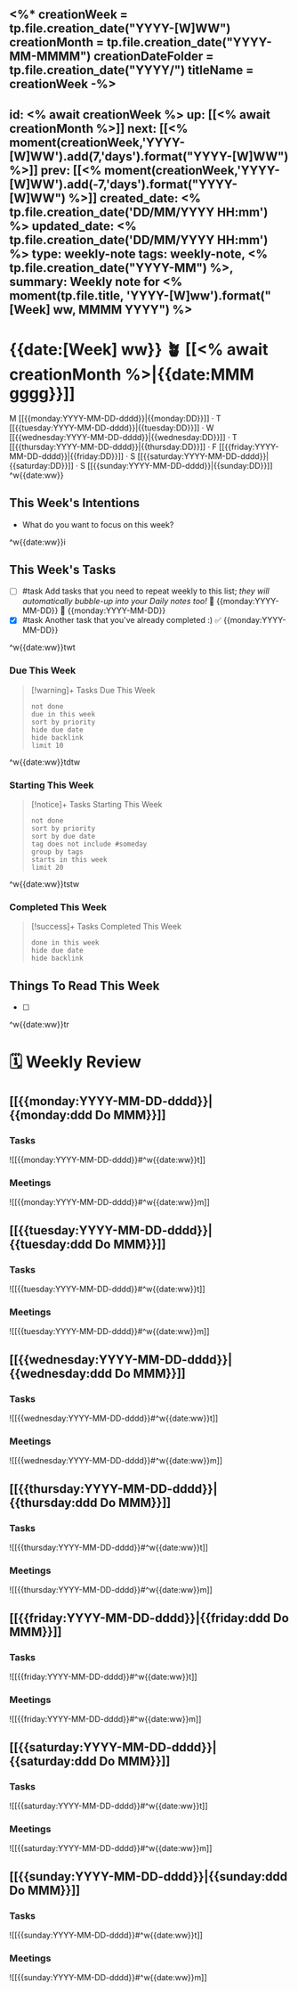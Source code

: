 <%* 
creationWeek = tp.file.creation_date("YYYY-[W]WW")
creationMonth = tp.file.creation_date("YYYY-MM-MMMM")
creationDateFolder = tp.file.creation_date("YYYY/")
titleName = creationWeek
-%>
---
id: <% await creationWeek %>
up: [[<% await creationMonth %>]]
next: [[<% moment(creationWeek,'YYYY-[W]WW').add(7,'days').format("YYYY-[W]WW") %>]]
prev: [[<% moment(creationWeek,'YYYY-[W]WW').add(-7,'days').format("YYYY-[W]WW") %>]]
created_date: <% tp.file.creation_date('DD/MM/YYYY HH:mm') %>
updated_date: <% tp.file.creation_date('DD/MM/YYYY HH:mm') %>
type: weekly-note
tags:  weekly-note, <% tp.file.creation_date("YYYY-MM") %>,
summary: Weekly note for <% moment(tp.file.title, 'YYYY-[W]ww').format("[Week] ww, MMMM YYYY") %>
---

# {{date:[Week] ww}} 🪴 [[<% await creationMonth %>|{{date:MMM gggg}}]]

M [[{{monday:YYYY-MM-DD-dddd}}|{{monday:DD}}]] · T [[{{tuesday:YYYY-MM-DD-dddd}}|{{tuesday:DD}}]] · W [[{{wednesday:YYYY-MM-DD-dddd}}|{{wednesday:DD}}]] · T [[{{thursday:YYYY-MM-DD-dddd}}|{{thursday:DD}}]] · F [[{{friday:YYYY-MM-DD-dddd}}|{{friday:DD}}]] · S [[{{saturday:YYYY-MM-DD-dddd}}|{{saturday:DD}}]] · S [[{{sunday:YYYY-MM-DD-dddd}}|{{sunday:DD}}]] ^w{{date:ww}}

## This Week's Intentions

- What do you want to focus on this week?

^w{{date:ww}}i

## This Week's Tasks

- [ ] #task Add tasks that you need to repeat weekly to this list; *they will automatically bubble-up into your Daily notes too!* 🛫 {{monday:YYYY-MM-DD}} 📅 {{monday:YYYY-MM-DD}}
- [x] #task Another task that you've already completed :) ✅ {{monday:YYYY-MM-DD}}

^w{{date:ww}}twt

### Due This Week

> [!warning]+ Tasks Due This Week
> ```tasks
> not done
> due in this week
> sort by priority 
> hide due date
> hide backlink
> limit 10
> ```

^w{{date:ww}}tdtw

### Starting This Week

> [!notice]+ Tasks Starting This Week
> ```tasks
>not done
>sort by priority
>sort by due date
>tag does not include #someday 
>group by tags
>starts in this week
>limit 20
>```

^w{{date:ww}}tstw

### Completed This Week

> [!success]+ Tasks Completed This Week
> ```tasks 
> done in this week
> hide due date
> hide backlink
> ```

## Things To Read This Week

- [ ] 

^w{{date:ww}}tr

# 🗓️ Weekly Review

## [[{{monday:YYYY-MM-DD-dddd}}|{{monday:ddd Do MMM}}]]

### Tasks
![[{{monday:YYYY-MM-DD-dddd}}#^w{{date:ww}}t]]

### Meetings
![[{{monday:YYYY-MM-DD-dddd}}#^w{{date:ww}}m]]

## [[{{tuesday:YYYY-MM-DD-dddd}}|{{tuesday:ddd Do MMM}}]]

### Tasks
![[{{tuesday:YYYY-MM-DD-dddd}}#^w{{date:ww}}t]]

### Meetings
![[{{tuesday:YYYY-MM-DD-dddd}}#^w{{date:ww}}m]]

## [[{{wednesday:YYYY-MM-DD-dddd}}|{{wednesday:ddd Do MMM}}]]

### Tasks
![[{{wednesday:YYYY-MM-DD-dddd}}#^w{{date:ww}}t]]

### Meetings
![[{{wednesday:YYYY-MM-DD-dddd}}#^w{{date:ww}}m]]

## [[{{thursday:YYYY-MM-DD-dddd}}|{{thursday:ddd Do MMM}}]]

### Tasks
![[{{thursday:YYYY-MM-DD-dddd}}#^w{{date:ww}}t]]

### Meetings
![[{{thursday:YYYY-MM-DD-dddd}}#^w{{date:ww}}m]]

## [[{{friday:YYYY-MM-DD-dddd}}|{{friday:ddd Do MMM}}]]

### Tasks
![[{{friday:YYYY-MM-DD-dddd}}#^w{{date:ww}}t]]

### Meetings
![[{{friday:YYYY-MM-DD-dddd}}#^w{{date:ww}}m]]

## [[{{saturday:YYYY-MM-DD-dddd}}|{{saturday:ddd Do MMM}}]]

### Tasks
![[{{saturday:YYYY-MM-DD-dddd}}#^w{{date:ww}}t]]

### Meetings
![[{{saturday:YYYY-MM-DD-dddd}}#^w{{date:ww}}m]]

## [[{{sunday:YYYY-MM-DD-dddd}}|{{sunday:ddd Do MMM}}]]

### Tasks
![[{{sunday:YYYY-MM-DD-dddd}}#^w{{date:ww}}t]]

### Meetings
![[{{sunday:YYYY-MM-DD-dddd}}#^w{{date:ww}}m]]

